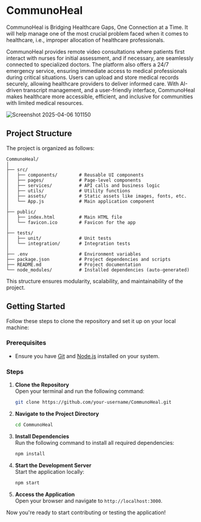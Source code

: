 # CommunoHeal
CommunoHeal is Bridging Healthcare Gaps, One Connection at a Time. It will help manage one of the most crucial problem faced when it comes to healthcare, i.e., improper allocation of healthcare professionals. 

CommunoHeal provides remote video consultations where patients first interact with nurses for initial assessment, and if necessary, are seamlessly connected to specialized doctors. The platform also offers a 24/7 emergency service, ensuring immediate access to medical professionals during critical situations. Users can upload and store medical records securely, allowing healthcare providers to deliver informed care. With AI-driven transcript management, and a user-friendly interface, CommunoHeal makes healthcare more accessible, efficient, and inclusive for communities with limited medical resources.

![Screenshot 2025-04-06 101150](https://github.com/user-attachments/assets/b5b19153-2fd8-47da-a9e8-91a1d1d2e3d5)


## Project Structure

The project is organized as follows:

```
CommunoHeal/
│
├── src/
│   ├── components/        # Reusable UI components
│   ├── pages/             # Page-level components
│   ├── services/          # API calls and business logic
│   ├── utils/             # Utility functions
│   ├── assets/            # Static assets like images, fonts, etc.
│   └── App.js             # Main application component
│
├── public/
│   ├── index.html         # Main HTML file
│   └── favicon.ico        # Favicon for the app
│
├── tests/
│   ├── unit/              # Unit tests
│   └── integration/       # Integration tests
│
├── .env                   # Environment variables
├── package.json           # Project dependencies and scripts
├── README.md              # Project documentation
└── node_modules/          # Installed dependencies (auto-generated)
```

This structure ensures modularity, scalability, and maintainability of the project.

## Getting Started

Follow these steps to clone the repository and set it up on your local machine:

### Prerequisites
- Ensure you have [Git](https://git-scm.com/) and [Node.js](https://nodejs.org/) installed on your system.

### Steps
1. **Clone the Repository**  
   Open your terminal and run the following command:
   ```bash
   git clone https://github.com/your-username/CommunoHeal.git
   ```

2. **Navigate to the Project Directory**  
   ```bash
   cd CommunoHeal
   ```

3. **Install Dependencies**  
   Run the following command to install all required dependencies:
   ```bash
   npm install
   ```

4. **Start the Development Server**  
   Start the application locally:
   ```bash
   npm start
   ```

5. **Access the Application**  
   Open your browser and navigate to `http://localhost:3000`.

Now you're ready to start contributing or testing the application!
